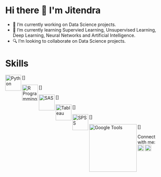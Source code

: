 # Hi there 👋 I'm Jitendra

- 🔭 I’m currently working on Data Science projects.
- 🌱 I’m currently learning Supervied Learning, Unsupervised Learning, Deep Learning, Neural Networks and Artificial Intelligence.
- 🔍 I’m looking to collaborate on Data Science projects.

# Skills
[<img align="left" alt="Python" width="50px" src="https://lh3.googleusercontent.com/proxy/VyjAVUTf14-fkA2woElntj2xlP7Bvcbwww8eKWGJGsS_n3Pc3vWVVjlyZeMP9I1sKowuVk6jNLUJgSKj_Is6qwDo00qheHj7eD-bzdrpQWjewkwCmXU" />]

[<img align="left" alt="R Programming" width="50px" src="https://upload.wikimedia.org/wikipedia/commons/thumb/1/1b/R_logo.svg/1280px-R_logo.svg.png" />]

[<img align="left" alt="SAS" width="50px" src="https://cdn.freebiesupply.com/logos/large/2x/sas-6-logo-png-transparent.png" />]

[<img align="left" alt="Tableau" width="50px" src="https://img.pngio.com/tableau-software-logo-e1502871850906-archetype-consulting-tableau-software-png-400_232.png" />]

[<img align="left" alt="SPSS" width="50px" src="https://banner2.cleanpng.com/20180711/py/kisspng-spss-modeler-computer-icons-ibm-analytics-spss-5b46b0e4e32f78.8174220215313594609306.jpg" />]

[<img align="left" alt="Google Tools" width="150px" src="https://www.faceofit.com/wp-content/uploads/2016/04/Google-Docs-Sheets-Slides.jpg" />]

  
Connect with me:  
[<img align="left" alt="Jitendra Alim | LinkedIn" width="20px" src="https://cdn.jsdelivr.net/npm/simple-icons@v3/icons/linkedin.svg" />][LinkedIn]
[<img aligh="left" alt="Jitendra Alim | Mail" width="20px" src="https://upload.wikimedia.org/wikipedia/commons/thumb/a/ab/Gmail_Icon.svg/1280px-Gmail_Icon.svg.png" />][GMail]

[LinkedIn]: https://linkedin.com/in/jitendra-alim
[GMail]: mailto:jitendrabalim@gmail.com

